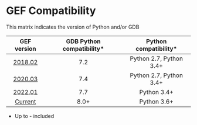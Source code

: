 # GEF Compatibility

This matrix indicates the version of Python and/or GDB

| GEF version | GDB Python compatibility* | Python compatibility* |
|:--:|:--:|:--:|
| [2018.02](https://github.com/hugsy/gef/releases/tag/2018.02) | 7.2 | Python 2.7, Python 3.4+ |
| [2020.03](https://github.com/hugsy/gef/releases/tag/2020.03) | 7.4 | Python 2.7, Python 3.4+ |
| [2022.01](https://github.com/hugsy/gef/releases/tag/2021.01) | 7.7 | Python 3.4+ |
| [Current](https://github.com/hugsy/gef/tree/main) | 8.0+ | Python 3.6+ |

* Up to - included
